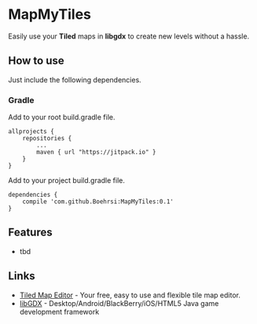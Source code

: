 # MapMyTiles
Easily use your **Tiled** maps in **libgdx** to create new levels without a hassle.

## How to use

Just include the following dependencies.

### Gradle

Add to your root build.gradle file.

```
allprojects {
	repositories {
		...
		maven { url "https://jitpack.io" }
	}
}
```

Add to your project build.gradle file.

```
dependencies {
	compile 'com.github.Boehrsi:MapMyTiles:0.1'
}
```

## Features

* tbd

## Links
 * [Tiled Map Editor](http://www.mapeditor.org/) - Your free, easy to use and flexible tile map editor. 
 * [libGDX](https://libgdx.badlogicgames.com/) - Desktop/Android/BlackBerry/iOS/HTML5 Java game development framework
